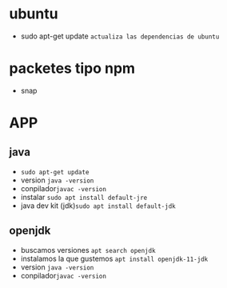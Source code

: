 # ubuntu
- sudo apt-get update `actualiza las dependencias de ubuntu`

# packetes tipo npm 
- snap

# APP
## java
- `sudo apt-get update`
- version `java -version`
- conpilador`javac -version`
- instalar `sudo apt install default-jre`
- java dev kit (jdk)`sudo apt install default-jdk`
## openjdk
- buscamos versiones `apt search openjdk`
- instalamos la que gustemos `apt install openjdk-11-jdk`
- version `java -version`
- conpilador`javac -version`
